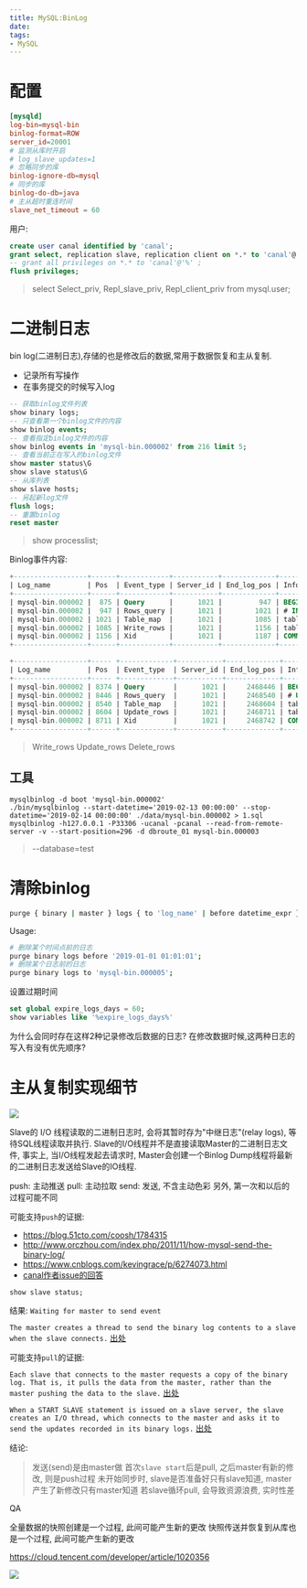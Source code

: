 ```yaml
---
title: MySQL:BinLog
date:
tags:
- MySQL
---
```


# 配置

```conf
[mysqld]
log-bin=mysql-bin
binlog-format=ROW
server_id=20001
# 监测从库时开启
# log_slave_updates=1
# 忽略同步的库
binlog-ignore-db=mysql
# 同步的库
binlog-do-db=java
# 主从超时重连时间
slave_net_timeout = 60
```
用户:
```sql
create user canal identified by 'canal';
grant select, replication slave, replication client on *.* to 'canal'@'%';
-- grant all privileges on *.* to 'canal'@'%' ;
flush privileges;
```
> select Select_priv, Repl_slave_priv, Repl_client_priv from mysql.user;

# 二进制日志

bin log(二进制日志),存储的也是修改后的数据,常用于数据恢复和主从复制.

* 记录所有写操作
* 在事务提交的时候写入log


```sql
-- 获取binlog文件列表
show binary logs;
-- 只查看第一个binlog文件的内容
show binlog events;
-- 查看指定binlog文件的内容
show binlog events in 'mysql-bin.000002' from 216 limit 5;
-- 查看当前正在写入的binlog文件
show master status\G
show slave status\G
-- 从库列表
show slave hosts;
-- 另起新log文件
flush logs;
-- 重置binlog
reset master
```
> show processlist;

Binlog事件内容:

```sql
+------------------+------+------------+-----------+-------------+----------------------------------------------+
| Log_name         | Pos  | Event_type | Server_id | End_log_pos | Info                                         |
+------------------+------+------------+-----------+-------------+----------------------------------------------+
| mysql-bin.000002 |  875 | Query      |      1021 |         947 | BEGIN                                        |
| mysql-bin.000002 |  947 | Rows_query |      1021 |        1021 | # INSERT INTO `boot`.`user`(`id`) VALUES (4) |
| mysql-bin.000002 | 1021 | Table_map  |      1021 |        1085 | table_id: 109 (boot.user)                    |
| mysql-bin.000002 | 1085 | Write_rows |      1021 |        1156 | table_id: 109 flags: STMT_END_F              |
| mysql-bin.000002 | 1156 | Xid        |      1021 |        1187 | COMMIT /* xid=116 */                         |
+------------------+------+------------+-----------+-------------+----------------------------------------------+

+------------------+----- +-------------+-----------+-------------+-----------------------------------------------------------------+
| Log_name         | Pos  | Event_type  | Server_id | End_log_pos | Info                                                            |
+------------------+----- +-------------+-----------+-------------+-----------------------------------------------------------------+
| mysql-bin.000002 | 8374 | Query       |      1021 |     2468446 | BEGIN                                                           |
| mysql-bin.000002 | 8446 | Rows_query  |      1021 |     2468540 | # UPDATE `boot`.`user` SET `password` = 'foobar' WHERE `id` = 4 |
| mysql-bin.000002 | 8540 | Table_map   |      1021 |     2468604 | table_id: 109 (boot.user)                                       |
| mysql-bin.000002 | 8604 | Update_rows |      1021 |     2468711 | table_id: 109 flags: STMT_END_F                                 |
| mysql-bin.000002 | 8711 | Xid         |      1021 |     2468742 | COMMIT /* xid=1513 */                                           |
+------------------+------+-------------+-----------+-------------+-----------------------------------------------------------------+
```
> Write_rows Update_rows Delete_rows

## 工具

```shell
mysqlbinlog -d boot 'mysql-bin.000002'
./bin/mysqlbinlog --start-datetime='2019-02-13 00:00:00' --stop-datetime='2019-02-14 00:00:00' ./data/mysql-bin.000002 > 1.sql
mysqlbinlog -h127.0.0.1 -P33306 -ucanal -pcanal --read-from-remote-server -v --start-position=296 -d dbroute_01 mysql-bin.000003
```
> --database=test

# 清除binlog

```bash
purge { binary | master } logs { to 'log_name' | before datetime_expr }
```

Usage:
```bash
# 删除某个时间点前的日志
purge binary logs before '2019-01-01 01:01:01';
# 删除某个日志前的日志
purge binary logs to 'mysql-bin.000005';
```

设置过期时间
```sql
set global expire_logs_days = 60;
show variables like '%expire_logs_days%'
```

为什么会同时存在这样2种记录修改后数据的日志?
在修改数据时候,这两种日志的写入有没有优先顺序?

# 主从复制实现细节

![](https://dev.tencent.com/u/LuVx21/p/img/git/raw/master/mysql-replication.jpg)

Slave的 I/O 线程读取的二进制日志时, 会将其暂时存为"中继日志"(relay logs), 等待SQL线程读取并执行.
Slave的I/O线程并不是直接读取Master的二进制日志文件, 事实上, 当I/O线程发起去请求时, Master会创建一个Binlog Dump线程将最新的二进制日志发送给Slave的IO线程.

push: 主动推送
pull: 主动拉取
send: 发送, 不含主动色彩
另外, 第一次和以后的过程可能不同

可能支持`push`的证据:

* https://blog.51cto.com/coosh/1784315
* http://www.orczhou.com/index.php/2011/11/how-mysql-send-the-binary-log/
* https://www.cnblogs.com/kevingrace/p/6274073.html
* [canal作者issue的回答](https://github.com/alibaba/canal/issues/1853)

`show slave status;`

结果: `Waiting for master to send event`

`The master creates a thread to send the binary log contents to a slave when the slave connects.`
[出处](https://dev.mysql.com/doc/refman/5.6/en/replication-implementation-details.html)

可能支持`pull`的证据:

`Each slave that connects to the master requests a copy of the binary log. That is, it pulls the data from the master, rather than the master pushing the data to the slave.`
[出处](https://dev.mysql.com/doc/refman/5.6/en/replication-implementation.html)

`When a START SLAVE statement is issued on a slave server, the slave creates an I/O thread, which connects to the master and asks it to send the updates recorded in its binary logs.`
[出处](https://dev.mysql.com/doc/refman/5.6/en/replication-implementation-details.html)

结论:
> 发送(send)是由master做
> 首次`slave start`后是pull, 之后master有新的修改, 则是push过程
> 未开始同步时, slave是否准备好只有slave知道, master产生了新修改只有master知道
> 若slave循环pull, 会导致资源浪费, 实时性差

QA

全量数据的快照创建是一个过程, 此间可能产生新的更改
快照传送并恢复到从库也是一个过程, 此间可能产生新的更改

https://cloud.tencent.com/developer/article/1020356


[![](https://static.segmentfault.com/v-5b1df2a7/global/img/creativecommons-cc.svg)](https://creativecommons.org/licenses/by-nc-nd/4.0/)
